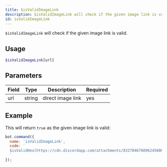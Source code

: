 ```yaml
---
title: $isValidImageLink 
description: $isValidImageLink will check if the given image link is valid.
id: isValidImageLink
---
```


`$isValidImageLink` will check if the given image link is valid.

## Usage

```php
$isValidImageLink[url]
```

## Parameters 


| Field | Type   | Description       | Required |
| ----- | ------ | ----------------- | -------- |
| url   | string | direct image link | yes      |


## Example

This will return `true` as the given image link is valid:

```javascript
bot.command({
  name: 'isValidImageLink',
  code: `
  $isValidHex[https://cdn.discordapp.com/attachments/832704676096245800/1058914808109486221/Screenshot_2022-12-31_at_8.08.57_PM.png]
  `
});
```
